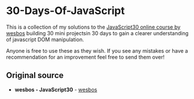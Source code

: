 # 30-Days-Of-JavaScript

This is a collection of my solutions to the [JavaScript30 online course by wesbos](https://javascript30.com/) building 30 mini projectsin 30 days to gain a clearer understanding of javascript DOM manipulation. 

Anyone is free to use these as they wish. If you see any mistakes or have a recommendation for an improvement feel free to send them over!

## Original source

* **wesbos - JavaScript30** - [wesbos](https://github.com/wesbos/JavaScript30)